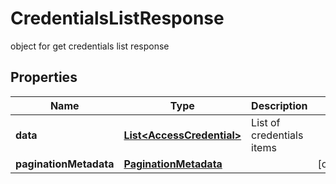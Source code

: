 

# CredentialsListResponse

object for get credentials list response

## Properties

| Name | Type | Description | Notes |
|------------ | ------------- | ------------- | -------------|
|**data** | [**List&lt;AccessCredential&gt;**](AccessCredential.md) | List of credentials items |  |
|**paginationMetadata** | [**PaginationMetadata**](PaginationMetadata.md) |  |  [optional] |



